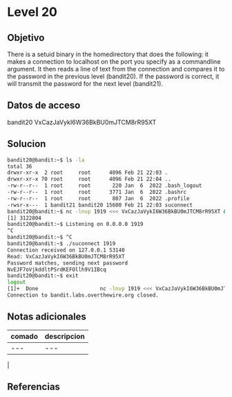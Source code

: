
# Level 20

## Objetivo
There is a setuid binary in the homedirectory that does the following: it makes a connection to localhost on the port you specify as a commandline argument. It then reads a line of text from the connection and compares it to the password in the previous level (bandit20). If the password is correct, it will transmit the password for the next level (bandit21).

## Datos de acceso

bandit20
VxCazJaVykI6W36BkBU0mJTCM8rR95XT

## Solucion
``` bash
bandit20@bandit:~$ ls -la
total 36
drwxr-xr-x  2 root     root      4096 Feb 21 22:03 .
drwxr-xr-x 70 root     root      4096 Feb 21 22:04 ..
-rw-r--r--  1 root     root       220 Jan  6  2022 .bash_logout
-rw-r--r--  1 root     root      3771 Jan  6  2022 .bashrc
-rw-r--r--  1 root     root       807 Jan  6  2022 .profile
-rwsr-x---  1 bandit21 bandit20 15600 Feb 21 22:03 suconnect
bandit20@bandit:~$ nc -lnvp 1919 <<< VxCazJaVykI6W36BkBU0mJTCM8rR95XT &
[1] 3122804
bandit20@bandit:~$ Listening on 0.0.0.0 1919
^C
bandit20@bandit:~$ ^C
bandit20@bandit:~$ ./suconnect 1919
Connection received on 127.0.0.1 53140
Read: VxCazJaVykI6W36BkBU0mJTCM8rR95XT
Password matches, sending next password
NvEJF7oVjkddltPSrdKEFOllh9V1IBcq
bandit20@bandit:~$ exit
logout
[1]+  Done                    nc -lnvp 1919 <<< VxCazJaVykI6W36BkBU0mJTCM8rR95XT
Connection to bandit.labs.overthewire.org closed.


```

## Notas adicionales

| comado | descripcion |
|----------|-------------|
| ---| ---
|

## Referencias